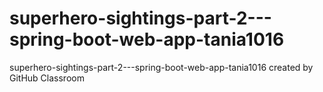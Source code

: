 # superhero-sightings-part-2---spring-boot-web-app-tania1016
superhero-sightings-part-2---spring-boot-web-app-tania1016 created by GitHub Classroom

